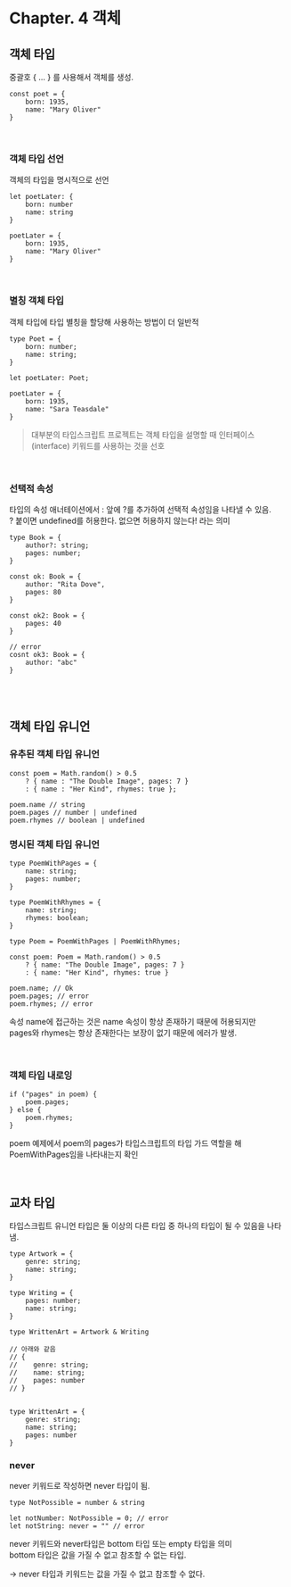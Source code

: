 # Chapter. 4 객체

## 객체 타입

중괄호 { ... } 를 사용해서 객체를 생성.

```
const poet = {
    born: 1935,
    name: "Mary Oliver"
}
```

<br>

### 객체 타입 선언

객체의 타입을 명시적으로 선언

```
let poetLater: {
    born: number
    name: string
}

poetLater = {
    born: 1935,
    name: "Mary Oliver"
}

```

<br>

### 별칭 객체 타입

객체 타입에 타입 별칭을 할당해 사용하는 방법이 더 일반적

```
type Poet = {
    born: number;
    name: string;
}

let poetLater: Poet;

poetLater = {
    born: 1935,
    name: "Sara Teasdale"
}

```

> 대부분의 타입스크립트 프로젝트는 객체 타입을 설명할 때 인터페이스(interface) 키워드를 사용하는 것을 선호

<br>

### 선택적 속성

타입의 속성 애너테이션에서 : 앞에 ?를 추가하여 선택적 속성임을 나타낼 수 있음.\
? 붙이면 undefined를 허용한다. 없으면 허용하지 않는다! 라는 의미

```
type Book = {
    author?: string;
    pages: number;
}

const ok: Book = {
    author: "Rita Dove",
    pages: 80
}

const ok2: Book = {
    pages: 40
}

// error
cosnt ok3: Book = {
    author: "abc"
}
```

<br><br>

## 객체 타입 유니언

### 유추된 객체 타입 유니언

```
const poem = Math.random() > 0.5
    ? { name : "The Double Image", pages: 7 }
    : { name : "Her Kind", rhymes: true };

poem.name // string
poem.pages // number | undefined
poem.rhymes // boolean | undefined
```

### 명시된 객체 타입 유니언

```
type PoemWithPages = {
    name: string;
    pages: number;
}

type PoemWithRhymes = {
    name: string;
    rhymes: boolean;
}

type Poem = PoemWithPages | PoemWithRhymes;

const poem: Poem = Math.random() > 0.5
    ? { name: "The Double Image", pages: 7 }
    : { name: "Her Kind", rhymes: true }

poem.name; // Ok
poem.pages; // error
poem.rhymes; // error

```

속성 name에 접근하는 것은 name 속성이 항상 존재하기 때문에 허용되지만\
pages와 rhymes는 항상 존재한다는 보장이 없기 때문에 에러가 발생.

<br>

### 객체 타입 내로잉

```
if ("pages" in poem) {
    poem.pages;
} else {
    poem.rhymes;
}
```

poem 예제에서 poem의 pages가 타입스크립트의 타입 가드 역할을 해 PoemWithPages임을 나타내는지 확인

<br>

## 교차 타입

타입스크립트 유니언 타입은 둘 이상의 다른 타입 중 하나의 타입이 될 수 있음을 나타냄.

```
type Artwork = {
    genre: string;
    name: string;
}

type Writing = {
    pages: number;
    name: string;
}

type WrittenArt = Artwork & Writing

// 아래와 같음
// {
//    genre: string;
//    name: string;
//    pages: number
// }


type WrittenArt = {
    genre: string;
    name: string;
    pages: number
}

```

### never

never 키워드로 작성하면 never 타입이 됨.

```
type NotPossible = number & string

let notNumber: NotPossible = 0; // error
let notString: never = "" // error

```

never 키워드와 never타입은 bottom 타입 또는 empty 타입을 의미\
bottom 타입은 값을 가질 수 없고 참조할 수 없는 타입.

-> never 타입과 키워드는 값을 가질 수 없고 참조할 수 없다.
